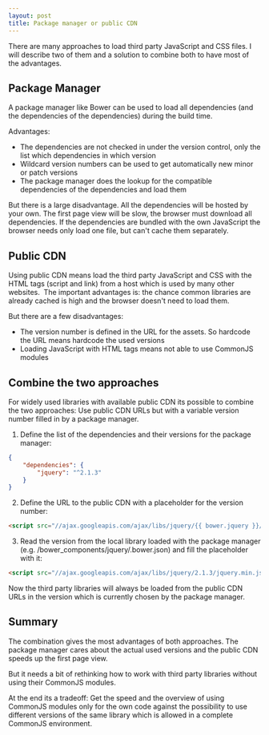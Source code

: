 ```yaml
---
layout: post
title: Package manager or public CDN
---
```


There are many approaches to load third party JavaScript and CSS files. I will describe two of them and a solution to combine both to have most of the advantages.
<!--more-->

## Package Manager

A package manager like Bower can be used to load all dependencies (and the dependencies of the dependencies) during the build time.

Advantages:

* The dependencies are not checked in under the version control, only the list which dependencies in which version
* Wildcard version numbers can be used to get automatically new minor or patch versions
* The package manager does the lookup for the compatible dependencies of the dependencies and load them

But there is a large disadvantage. All the dependencies will be hosted by your own. The first page view will be slow, the browser must download all dependencies. If the dependencies are bundled with the own JavaScript the browser needs only load one file, but can't cache them separately.

## Public CDN

Using public CDN means load the third party JavaScript and CSS with the HTML tags (script and link) from a host which is used by many other websites.  The important advantages is: the chance common libraries are already cached is high and the browser doesn't need to load them.

But there are a few disadvantages:

* The version number is defined in the URL for the assets. So hardcode the URL means hardcode the used versions
* Loading JavaScript with HTML tags means not able to use CommonJS modules

## Combine the two approaches

For widely used libraries with available public CDN its possible to combine the two approaches: Use public CDN URLs but with a variable version number filled in by a package manager.

1. Define the list of the dependencies and their versions for the package manager:

```json
{
    "dependencies": {
        "jquery": "^2.1.3"
    }
}
```

2. Define the URL to the public CDN with a placeholder for the version number:

```html
<script src="//ajax.googleapis.com/ajax/libs/jquery/{{ bower.jquery }}/jquery.min.js"></script>
```

3. Read the version from the local library loaded with the package manager (e.g. /bower_components/jquery/.bower.json) and fill the placeholder with it:

```html
<script src="//ajax.googleapis.com/ajax/libs/jquery/2.1.3/jquery.min.js"></script>
```

Now the third party libraries will always be loaded from the public CDN URLs in the version which is currently chosen by the package manager.

## Summary

The combination gives the most advantages of both approaches. The package manager cares about the actual used versions and the public CDN speeds up the first page view.

But it needs a bit of rethinking how to work with third party libraries without using their CommonJS modules.

At the end its a tradeoff: Get the speed and the overview of using CommonJS modules only for the own code against the possibility to use different versions of the same library which is allowed in a complete CommonJS environment.
